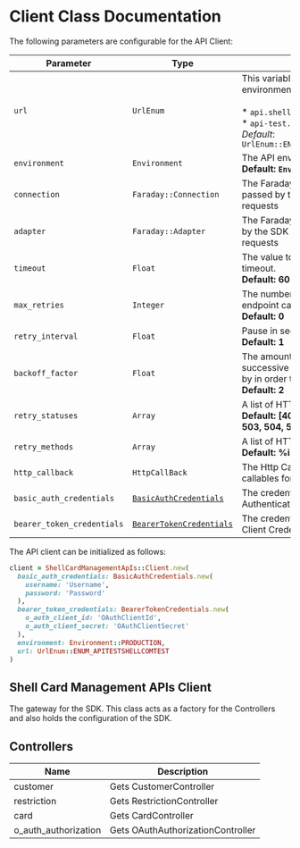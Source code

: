 
# Client Class Documentation

The following parameters are configurable for the API Client:

| Parameter | Type | Description |
|  --- | --- | --- |
| `url` | `UrlEnum` | This variable specifies the type of environment. Environments:<br><br>* `api.shell.com` - Production<br>* `api-test.shell.com` - SIT<br>*Default*: `UrlEnum::ENUM_APITESTSHELLCOMTEST` |
| `environment` | `Environment` | The API environment. <br> **Default: `Environment.PRODUCTION`** |
| `connection` | `Faraday::Connection` | The Faraday connection object passed by the SDK user for making requests |
| `adapter` | `Faraday::Adapter` | The Faraday adapter object passed by the SDK user for performing http requests |
| `timeout` | `Float` | The value to use for connection timeout. <br> **Default: 60** |
| `max_retries` | `Integer` | The number of times to retry an endpoint call if it fails. <br> **Default: 0** |
| `retry_interval` | `Float` | Pause in seconds between retries. <br> **Default: 1** |
| `backoff_factor` | `Float` | The amount to multiply each successive retry's interval amount by in order to provide backoff. <br> **Default: 2** |
| `retry_statuses` | `Array` | A list of HTTP statuses to retry. <br> **Default: [408, 413, 429, 500, 502, 503, 504, 521, 522, 524]** |
| `retry_methods` | `Array` | A list of HTTP methods to retry. <br> **Default: %i[get put]** |
| `http_callback` | `HttpCallBack` | The Http CallBack allows defining callables for pre and post API calls. |
| `basic_auth_credentials` | [`BasicAuthCredentials`]($a/basic-authentication.md) | The credential object for Basic Authentication |
| `bearer_token_credentials` | [`BearerTokenCredentials`]($a/oauth-2-client-credentials-grant.md) | The credential object for OAuth 2 Client Credentials Grant |

The API client can be initialized as follows:

```ruby
client = ShellCardManagementApIs::Client.new(
  basic_auth_credentials: BasicAuthCredentials.new(
    username: 'Username',
    password: 'Password'
  ),
  bearer_token_credentials: BearerTokenCredentials.new(
    o_auth_client_id: 'OAuthClientId',
    o_auth_client_secret: 'OAuthClientSecret'
  ),
  environment: Environment::PRODUCTION,
  url: UrlEnum::ENUM_APITESTSHELLCOMTEST
)
```

## Shell Card Management APIs Client

The gateway for the SDK. This class acts as a factory for the Controllers and also holds the configuration of the SDK.

## Controllers

| Name | Description |
|  --- | --- |
| customer | Gets CustomerController |
| restriction | Gets RestrictionController |
| card | Gets CardController |
| o_auth_authorization | Gets OAuthAuthorizationController |

